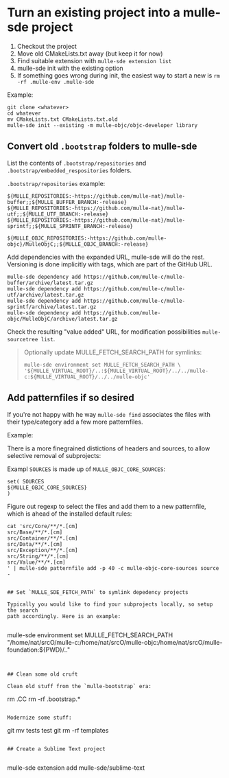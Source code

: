 # Turn an existing project into a mulle-sde project

1. Checkout the project
2. Move old CMakeLists.txt away (but keep it for now)
3. Find suitable extension with `mulle-sde extension list`
4. mulle-sde init with the existing option
5. If something goes wrong during init, the easiest way to start a new is  `rm -rf .mulle-env .mulle-sde`

Example:

```
git clone <whatever>
cd whatever
mv CMakeLists.txt CMakeLists.txt.old
mulle-sde init --existing -m mulle-objc/objc-developer library
```


## Convert old `.bootstrap` folders to mulle-sde

List the contents of `.bootstrap/repositories`  and `.bootstrap/embedded_respositories`
folders.

`.bootstrap/repositories` example:
```
${MULLE_REPOSITORIES:-https://github.com/mulle-nat}/mulle-buffer;;${MULLE_BUFFER_BRANCH:-release}
${MULLE_REPOSITORIES:-https://github.com/mulle-nat}/mulle-utf;;${MULLE_UTF_BRANCH:-release}
${MULLE_REPOSITORIES:-https://github.com/mulle-nat}/mulle-sprintf;;${MULLE_SPRINTF_BRANCH:-release}

${MULLE_OBJC_REPOSITORIES:-https://github.com/mulle-objc}/MulleObjC;;${MULLE_OBJC_BRANCH:-release}
```


Add dependencies with the expanded URL, mulle-sde will do the rest. Versioning
is done implicitly with tags, which are part of the GitHub URL.

```
mulle-sde dependency add https://github.com/mulle-c/mulle-buffer/archive/latest.tar.gz
mulle-sde dependency add https://github.com/mulle-c/mulle-utf/archive/latest.tar.gz
mulle-sde dependency add https://github.com/mulle-c/mulle-sprintf/archive/latest.tar.gz
mulle-sde dependency add https://github.com/mulle-objc/MulleObjC/archive/latest.tar.gz
```

Check the
resulting "value added" URL, for modification possibilities `mulle-sourcetree list`.

> Optionally update  MULLE_FETCH_SEARCH_PATH for symlinks:
>
> `mulle-sde environment set MULLE_FETCH_SEARCH_PATH \
> '${MULLE_VIRTUAL_ROOT}/..:${MULLE_VIRTUAL_ROOT}/../../mulle-c:${MULLE_VIRTUAL_ROOT}/../../mulle-objc'`


## Add patternfiles if so desired

If you're not happy with he way `mulle-sde find` associates the files with
their type/category add a few more patternfiles.

Example:

There is a more finegrained distictions of headers and sources, to allow
selective removal of subprojects:

Exampl `SOURCES` is made up of `MULLE_OBJC_CORE_SOURCES`:

```
set( SOURCES
${MULLE_OBJC_CORE_SOURCES}
)
```

Figure out regexp to select the files and add them to a new patternfile, which
is ahead of the installed default rules:

```
cat 'src/Core/**/*.[cm]
src/Base/**/*.[cm]
src/Container/**/*.[cm]
src/Data/**/*.[cm]
src/Exception/**/*.[cm]
src/String/**/*.[cm]
src/Value/**/*.[cm]
' | mulle-sde patternfile add -p 40 -c mulle-objc-core-sources source -


## Set `MULLE_SDE_FETCH_PATH` to symlink depedency projects

Typically you would like to find your subprojects locally, so setup the search
path accordingly. Here is an example:


```
mulle-sde environment set MULLE_FETCH_SEARCH_PATH "/home/nat/srcO/mulle-c:/home/nat/srcO/mulle-objc:/home/nat/srcO/mulle-foundation:${PWD}/.."
```


## Clean some old cruft

Clean old stuff from the `mulle-bootstrap` era:

```
rm .CC
rm -rf .bootstrap.*
```

Modernize some stuff:

```
git mv tests test
git rm -rf templates
```

## Create a Sublime Text project


```
mulle-sde extension add mulle-sde/sublime-text
```


